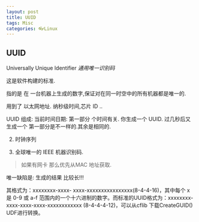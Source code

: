 ```yaml
---
layout: post
title: UUID
tags: Misc
categories: 👓Linux
---
```



## UUID

Universally Unique Identifier
*通用唯一识别码*

这是软件构建的标准.

指的是 在 一台机器上生成的数字,保证对在同一时空中的所有机器都是唯一的.



用到了 以太网地址. 纳秒级时间,芯片 ID ..

UUID 组成:
当前时间日期:
第一部分 个时间有关.
你生成一个 UUID.
过几秒后又生成一个  第一部分是不一样的.其余是相同的.



2. 时钟序列

3. 全球唯一的 IEEE 机器识别码.
> 如果有网卡 那么优先从MAC 地址获取.


唯一缺陷是:
生成的结果 比较长!!!


其格式为：xxxxxxxx-xxxx- xxxx-xxxxxxxxxxxxxxxx(8-4-4-16)，其中每个 x 是 0-9 或 a-f 范围内的一个十六进制的数字。而标准的UUID格式为：xxxxxxxx-xxxx-xxxx-xxxx-xxxxxxxxxxxx (8-4-4-4-12)，可以从cflib 下载CreateGUID() UDF进行转换。











